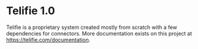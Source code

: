 # Telifie 1.0

Telifie is a proprietary system created mostly from scratch with a few dependencies for connectors. More documentation exists on this project at https://telifie.com/documentation.